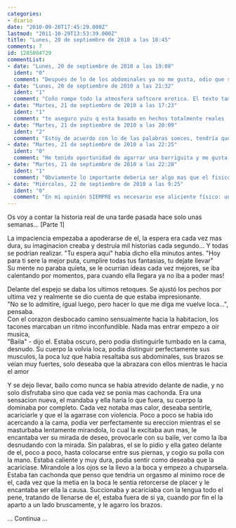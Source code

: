 ```yaml
---
categories:
- diario
date: "2010-09-20T17:45:29.000Z"
lastmod: "2011-10-29T13:53:39.000Z"
title: "Lunes, 20 de septiembre de 2010 a las 18:45"
comments: 7
id: 1285004729
commentList:
- date: "Lunes, 20 de septiembre de 2010 a las 19:08"
  ident: "0"
  comment: "Después de lo de los abdominales ya no me gusta, odio que se marquen los músculos!! &gt;_____&lt; beeejjjjj ¿Y esto es real?"
- date: "Lunes, 20 de septiembre de 2010 a las 21:32"
  ident: "1"
  comment: "Coño rompe todo la atmosfera softcore erotica. El texto tambien tiene demasiadas faltas hortografijcas."
- date: "Martes, 21 de septiembre de 2010 a las 17:23"
  ident: "1"
  comment: "te aseguro yuzu q esta basado en hechos totalmente reales (yo soy la tia) y la verdad, si dices q odias q se marquen los musculos a lo mejor esq nunca has tenido la oportunidad de disfrutarlos ;)"
- date: "Martes, 21 de septiembre de 2010 a las 20:09"
  ident: "2"
  comment: "Estoy de acuerdo con lo de las palabras soeces, tendría que haber mantenido el ambiente \"suave\". Sobre la ortografía, la verdad que tan sólo quise poner por escrito una historia real, y lo último que me preocupaba eran el estilo,\n\nSi escribo más contenidos de éste tipo mantendré un lenguaje más coherente"
- date: "Martes, 21 de septiembre de 2010 a las 22:25"
  ident: "0"
  comment: "He tenido oportunidad de agarrar una barriguita y me gusta más que ver a tíos musculosos :P Son gustos... Los músculos se los dejo a las que os gustan!!"
- date: "Martes, 21 de septiembre de 2010 a las 22:28"
  ident: "1"
  comment: "Obviamente lo importante deberia ser algo mas que el fisico, y deberia dejar al fisico en segundo plano. Detalles como barriga o musculos, altura, o belleza solo contribuyen pues al impulso fisico instintivo.\nGracias a dios somos mucho mas que eso, y las personas pueden sentirse atraidas sin que existan necesariamente una serie de alicientes fisicos."
- date: "Miércoles, 22 de septiembre de 2010 a las 9:25"
  ident: "0"
  comment: "En mi opinión SIEMPRE es necesario ese aliciente físico: unos ojos, una boca, unas manos, unas caderas, algo... que te guste de la otra persona. Si no existe nada es su cuerpo que te guste, por mucho que le quieras no te va a atraer como pareja. Sólo hace falta un pequeño detalle."
---
```


Os voy a contar la historia real de una tarde pasada hace solo unas semanas... [Parte 1]  
  
La impaciencia empezaba a apoderarse de el, la espera era cada vez mas dura, su imaginacion creaba y destruia mil historias cada segundo... Y todas se podrian realizar. "Tu espera aqui" habia dicho ella minutos antes. "Hoy para ti sere la mejor puta, cumplire todas tus fantasias, tu dejate llevar"  
Su mente no paraba quieta, se le ocurrian ideas cada vez mejores, se iba calentando por momentos, para cuando ella llegara ya no iba a poder mas!  
  
Delante del espejo se daba los ultimos retoques. Se ajustó los pechos por ultima vez y realmente se dio cuenta de que estaba impresionante.  
"No se lo admitire, igual luego, pero hacer lo que me diga me vuelve loca...", pensaba.  
Con el corazon desbocado camino sensualmente hacia la habitacion, los tacones marcaban un ritmo inconfundible. Nada mas entrar empezo a oir musica,  
"Baila" - dijo el. Estaba oscuro, pero podia distinguirle tumbado en la cama, desnudo. Su cuerpo la volvia loca, podia distinguir perfectamente sus musculos, la poca luz que habia resaltaba sus abdominales, sus brazos se veian muy fuertes, solo deseaba que la abrazara con ellos mientras le hacia el amor  
  
Y se dejo llevar, bailo como nunca se habia atrevido delante de nadie, y no solo disfrutaba sino que cada vez se ponia mas cachonda. Era una sensacion nueva, el mandaba y ella haria lo que fuera, su cuerpo la dominaba por completo. Cada vez notaba mas calor, deseaba sentirle, acariciarle y que el la agarrase con violencia. Poco a poco se habia ido acercando a la cama, podia ver perfectamente su ereccion mientras el se masturbaba lentamente mirandola, lo cual la excitaba aun mas, le encantaba ver su mirada de deseo, provocarle con su baile, ver como la iba desnudando con la mirada. Sin palabras, el se lo pidio y ella gateo delante de el, poco a poco, hasta colocarse entre sus piernas, y cogio su polla con la mano. Estaba caliente y muy dura, podia sentir como deseaba que la acariciase. Mirandole a los ojos se la llevo a la boca y empezo a chuparsela. Estaba tan cachonda que penso que tendria un orgasmo al minimo roce de el, cada vez que la metia en la boca le sentia retorcerse de placer y le encantaba ser ella la causa. Succionaba y acariciaba con la lengua todo el pene, tratando de llenarse de el, estaba fuera de si ya, cuando por fin el la aparto a un lado bruscamente, y le agarro los brazos.  
  
... Continua ...